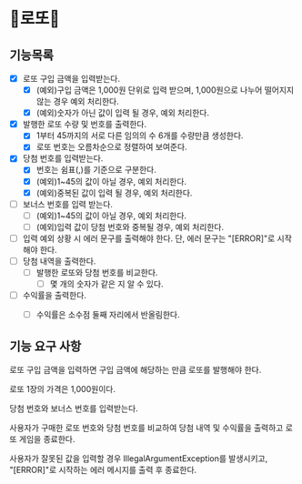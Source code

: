 # 💸로또💸

## 기능목록
- [X] 로또 구입 금액을 입력받는다.
  - [X] (예외)구입 금액은 1,000원 단위로 입력 받으며, 1,000원으로 나누어 떨어지지 않는 경우 예외 처리한다.
  - [X] (예외)숫자가 아닌 값이 입력 될 경우, 예외 처리한다.
- [X] 발행한 로또 수량 및 번호를 출력한다.
  - [X] 1부터 45까지의 서로 다른 임의의 수 6개를 수량만큼 생성한다.
  - [X] 로또 번호는 오름차순으로 정렬하여 보여준다.
- [X] 당첨 번호를 입력받는다. 
  - [X] 번호는 쉼표(,)를 기준으로 구분한다.
  - [X] (예외)1~45의 값이 아닐 경우, 예외 처리한다.
  - [X] (예외)중복된 값이 입력 될 경우, 예외 처리한다.
- [ ] 보너스 번호를 입력 받는다.
  - [ ] (예외)1~45의 값이 아닐 경우, 예외 처리한다.
  - [ ] (예외)입력 값이 당첨 번호와 중복될 경우, 예외 처리한다.
- [ ] 입력 예외 상황 시 에러 문구를 출력해야 한다. 단, 에러 문구는 "[ERROR]"로 시작해야 한다.
- [ ] 당첨 내역을 출력한다.
  - [ ] 발행한 로또와 당첨 번호를 비교한다.
    - [ ] 몇 개의 숫자가 같은 지 알 수 있다.
- [ ] 수익률을 출력한다.
  - [ ] 수익률은 소수점 둘째 자리에서 반올림한다.






## 기능 요구 사항
로또 구입 금액을 입력하면 구입 금액에 해당하는 만큼 로또를 발행해야 한다.

로또 1장의 가격은 1,000원이다.

당첨 번호와 보너스 번호를 입력받는다.

사용자가 구매한 로또 번호와 당첨 번호를 비교하여 당첨 내역 및 수익률을 출력하고 로또 게임을 종료한다.

사용자가 잘못된 값을 입력할 경우 IllegalArgumentException를 발생시키고,<br>
"[ERROR]"로 시작하는 에러 메시지를 출력 후 종료한다.